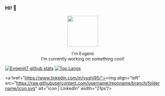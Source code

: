 ### Hi! 👋
<div align="center">
<img src="https://octodex.github.com/images/inspectocat.jpg" width="100">
<p>
  I'm Evgenii<br>
  I’m currently working on something cool!
</p>
</div>

[![EvgeniiI7 github stats](https://github-readme-stats.vercel.app/api?username=EvgeniiI7)](https://github.com/EvgeniiI7)  [![Top Langs](https://github-readme-stats.vercel.app/api/top-langs/?username=EvgeniiI7&layout=compact)](https://github.com/EvgeniiI7)


<a href=”https://www.linkedin.com/in/yushi95/"><img align=”left” src=”https://raw.githubusercontent.com/username/reponame/branch/foldername/icon.svg" alt=”icon | LinkedIn” width=”21px”/></a>
